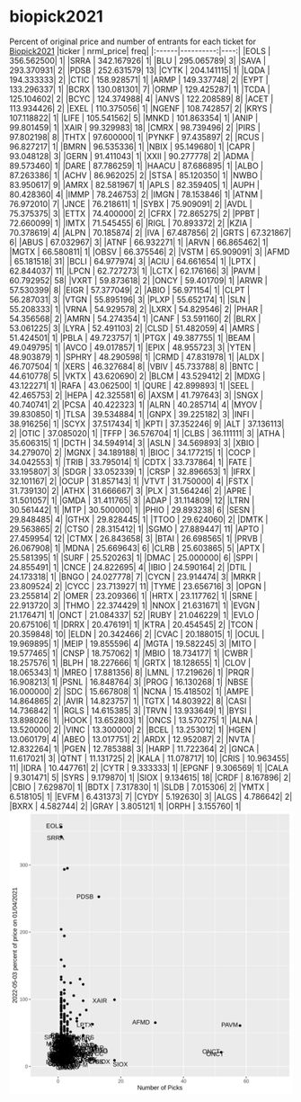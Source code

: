 # biopick2021
Percent of original price and number of entrants for each ticket for [Biopick2021](https://twitter.com/hashtag/Biopick2021)
|ticker | nrml_price| freq|
|:------|----------:|----:|
|EOLS   | 356.562500|    1|
|SRRA   | 342.167926|    1|
|BLU    | 295.065789|    3|
|SAVA   | 293.370931|    2|
|PDSB   | 252.631579|   13|
|CYTK   | 204.141115|    1|
|LQDA   | 194.333333|    2|
|CTIC   | 158.928571|    1|
|ARMP   | 149.337748|    2|
|EYPT   | 133.296337|    1|
|BCRX   | 130.081301|    7|
|ORMP   | 129.425287|    1|
|TCDA   | 125.104602|    2|
|BCYC   | 124.374988|    4|
|ANVS   | 122.208589|    8|
|ACET   | 113.934426|    2|
|EXEL   | 110.375056|    1|
|NGENF  | 108.742857|    2|
|KRYS   | 107.118822|    1|
|LIFE   | 105.541562|    5|
|MNKD   | 101.863354|    1|
|ANIP   |  99.801459|    1|
|XAIR   |  99.329983|   18|
|CMRX   |  98.739496|    2|
|PIRS   |  97.802198|    8|
|THTX   |  97.600000|    1|
|PYNKF  |  97.435897|    2|
|RCUS   |  96.827217|    1|
|BMRN   |  96.535336|    1|
|NBIX   |  95.149680|    1|
|CAPR   |  93.048128|    3|
|GERN   |  91.411043|    1|
|XXII   |  90.277778|    2|
|ADMA   |  89.573460|    1|
|DARE   |  87.786259|    1|
|HAACU  |  87.686895|    1|
|ALBO   |  87.263386|    1|
|ACHV   |  86.962025|    2|
|STSA   |  85.120350|    1|
|NWBO   |  83.950617|    9|
|AMRX   |  82.581967|    1|
|APLS   |  82.359405|    1|
|AUPH   |  80.428360|    4|
|IMMP   |  78.246753|    2|
|IMGN   |  78.153846|    1|
|ATNM   |  76.972010|    7|
|JNCE   |  76.218611|    1|
|SYBX   |  75.909091|    2|
|AVDL   |  75.375375|    3|
|ETTX   |  74.400000|    2|
|CFRX   |  72.865275|    2|
|PPBT   |  72.660099|    1|
|IMTX   |  71.545455|    6|
|RIGL   |  70.893372|    2|
|KZIA   |  70.378619|    4|
|ALPN   |  70.185874|    2|
|IVA    |  67.487856|    2|
|GRTS   |  67.321867|    6|
|ABUS   |  67.032967|    3|
|ATNF   |  66.932271|    1|
|ARVN   |  66.865462|    1|
|MGTX   |  66.580811|    1|
|OBSV   |  66.375546|    2|
|VSTM   |  65.909091|    3|
|AFMD   |  65.181518|   31|
|BCLI   |  64.977974|    3|
|ACIU   |  64.661654|    1|
|LPTX   |  62.844037|   11|
|LPCN   |  62.727273|    1|
|LCTX   |  62.176166|    3|
|PAVM   |  60.792952|   58|
|VXRT   |  59.873618|    2|
|ONCY   |  59.401709|    1|
|ARWR   |  57.530399|    8|
|EIGR   |  57.377049|    2|
|ABIO   |  56.971154|    1|
|CLPT   |  56.287031|    3|
|VTGN   |  55.895196|    3|
|PLXP   |  55.652174|    1|
|SLN    |  55.208333|    1|
|VRNA   |  54.929578|    2|
|LXRX   |  54.829546|    2|
|PHAR   |  54.356568|    2|
|AMRN   |  54.274354|    1|
|CANF   |  53.591160|    2|
|BLRX   |  53.061225|    3|
|LYRA   |  52.491103|    2|
|CLSD   |  51.482059|    4|
|AMRS   |  51.424501|    1|
|PBLA   |  49.723757|    1|
|PTGX   |  49.387755|    1|
|BEAM   |  49.049795|    1|
|AVCO   |  49.017857|    1|
|EPIX   |  48.955723|    3|
|YTEN   |  48.903879|    1|
|SPHRY  |  48.290598|    1|
|CRMD   |  47.831978|    1|
|ALDX   |  46.707504|    1|
|XERS   |  46.327684|    8|
|VBIV   |  45.733788|    8|
|BNTC   |  44.610778|    5|
|VKTX   |  43.620690|    2|
|BLCM   |  43.529412|    2|
|MDXG   |  43.122271|    1|
|RAFA   |  43.062500|    1|
|QURE   |  42.899893|    1|
|SEEL   |  42.465753|    2|
|HEPA   |  42.325581|    6|
|AXSM   |  41.797643|    3|
|SNGX   |  40.740741|    2|
|PCSA   |  40.422323|    1|
|ALRN   |  40.285714|    4|
|MYOV   |  39.830850|    1|
|TLSA   |  39.534884|    1|
|GNPX   |  39.225182|    3|
|INFI   |  38.916256|    1|
|SCYX   |  37.517434|    1|
|KPTI   |  37.352246|    9|
|ALT    |  37.136113|    2|
|OTIC   |  37.085020|    1|
|TFFP   |  36.576704|    1|
|CLBS   |  36.111111|    3|
|ATHA   |  35.606315|    1|
|DCTH   |  34.594914|    3|
|ASLN   |  34.569893|    3|
|XBIO   |  34.279070|    2|
|MGNX   |  34.189188|    1|
|BIOC   |  34.177215|    1|
|COCP   |  34.042553|    1|
|TRIB   |  33.795014|    1|
|CDTX   |  33.737864|    1|
|FATE   |  33.195807|    3|
|SDGR   |  33.052339|    1|
|CRSP   |  32.896653|    1|
|IFRX   |  32.101167|    2|
|OCUP   |  31.857143|    1|
|VTVT   |  31.750000|    4|
|FSTX   |  31.739130|    2|
|ATHX   |  31.666667|    3|
|PLX    |  31.564246|    2|
|APRE   |  31.501057|    1|
|GMDA   |  31.411765|    3|
|ADAP   |  31.114809|   12|
|LTRN   |  30.561442|    1|
|MTP    |  30.500000|    1|
|PHIO   |  29.893238|    6|
|SESN   |  29.848485|    4|
|GTHX   |  29.828445|    1|
|TTOO   |  29.624060|    2|
|DMTK   |  29.563865|    2|
|CTSO   |  28.315412|    1|
|SGMO   |  27.889447|   11|
|APTO   |  27.459954|   12|
|CTMX   |  26.843658|    3|
|BTAI   |  26.698565|    1|
|PRVB   |  26.067908|    1|
|MDNA   |  25.669643|    6|
|CLRB   |  25.603865|    5|
|APTX   |  25.581395|    1|
|SURF   |  25.520263|    1|
|DMAC   |  25.000000|    6|
|SPPI   |  24.855491|    1|
|CNCE   |  24.822695|    4|
|IBIO   |  24.590164|    2|
|DTIL   |  24.173318|    1|
|BNGO   |  24.027778|    7|
|CYCN   |  23.914474|    3|
|MRKR   |  23.809524|    2|
|CYCC   |  23.713927|   11|
|TYME   |  23.656716|    3|
|OPGN   |  23.255814|    2|
|OMER   |  23.209366|    1|
|HRTX   |  23.117762|    1|
|SRNE   |  22.913720|    3|
|THMO   |  22.374429|    1|
|NNOX   |  21.631671|    1|
|EVGN   |  21.176471|    1|
|ONCT   |  21.084337|   52|
|RUBY   |  21.046229|    1|
|EVLO   |  20.675106|    1|
|DRRX   |  20.476191|    1|
|KTRA   |  20.454545|    2|
|TCON   |  20.359848|   10|
|ELDN   |  20.342466|    2|
|CVAC   |  20.188015|    1|
|OCUL   |  19.969895|    1|
|MEIP   |  19.855596|    4|
|MGTA   |  19.582245|    3|
|MITO   |  19.577465|    1|
|CNSP   |  18.757062|    1|
|MBIO   |  18.734177|    1|
|CWBR   |  18.257576|    1|
|BLPH   |  18.227666|    1|
|GRTX   |  18.128655|    1|
|CLOV   |  18.065343|    1|
|MREO   |  17.881356|    8|
|LMNL   |  17.219626|    1|
|PRQR   |  16.908213|    1|
|PSNL   |  16.848764|    3|
|PROG   |  16.130268|    1|
|NBSE   |  16.000000|    2|
|SDC    |  15.667808|    1|
|NCNA   |  15.418502|    1|
|AMPE   |  14.864865|    2|
|AVIR   |  14.823757|    1|
|TGTX   |  14.803922|    8|
|CASI   |  14.736842|    1|
|RGLS   |  14.615385|    3|
|TRVN   |  13.933649|    1|
|BYSI   |  13.898026|    1|
|HOOK   |  13.652803|    1|
|ONCS   |  13.570275|    1|
|ALNA   |  13.520000|    2|
|VINC   |  13.300000|    2|
|BCEL   |  13.253012|    1|
|HGEN   |  13.060179|    4|
|ABEO   |  13.017751|    2|
|ARDX   |  12.952087|    2|
|NVTA   |  12.832264|    1|
|PGEN   |  12.785388|    3|
|HARP   |  11.722364|    2|
|GNCA   |  11.617021|    3|
|QTNT   |  11.131725|    2|
|KALA   |  11.078717|   10|
|CRIS   |  10.963455|   11|
|IDRA   |  10.447761|    2|
|CYTR   |   9.333333|    1|
|EPGNF  |   9.306569|    1|
|CALA   |   9.301471|    5|
|SYRS   |   9.179870|    1|
|SIOX   |   9.134615|   18|
|CRDF   |   8.167896|    2|
|CBIO   |   7.629870|    1|
|BDTX   |   7.317830|    1|
|SLDB   |   7.015306|    2|
|YMTX   |   6.518105|    1|
|EVFM   |   6.431373|    7|
|CYDY   |   5.192630|    3|
|ALGS   |   4.786642|    2|
|BXRX   |   4.582744|    2|
|GRAY   |   3.805121|    1|
|ORPH   |   3.155760|    1|
![retvspicks](biopicks.png?raw=true)
